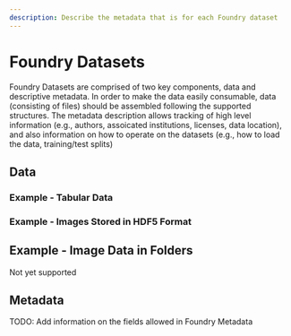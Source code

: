 ```yaml
---
description: Describe the metadata that is for each Foundry dataset
---
```


# Foundry Datasets

Foundry Datasets are comprised of two key components, data and descriptive metadata. In order to make the data easily consumable, data \(consisting of files\) should be assembled following the supported structures. The metadata description allows tracking of high level information \(e.g.,  authors, assoicated institutions, licenses, data location\), and also information on how to operate on the datasets \(e.g., how to load the data, training/test splits\)



## Data

### Example - Tabular Data



### Example - Images Stored in HDF5 Format



## Example - Image Data in Folders

Not yet supported



## Metadata

TODO: Add information on the fields allowed in Foundry Metadata

